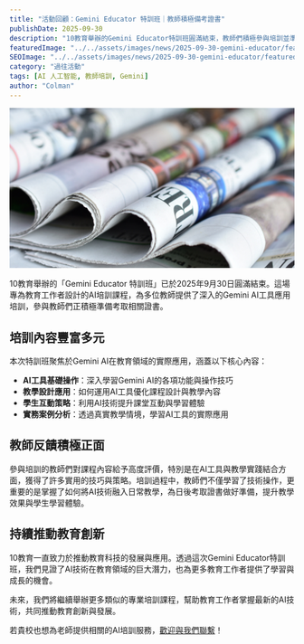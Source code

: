 ```yaml
---
title: "活動回顧：Gemini Educator 特訓班｜教師積極備考證書"
publishDate: 2025-09-30
description: "10教育舉辦的Gemini Educator特訓班圓滿結束，教師們積極參與培訓並準備考取證書，為教育界AI應用注入新動力。"
featuredImage: "../../assets/images/news/2025-09-30-gemini-educator/featuredimage.jpg"
SEOImage: "../../assets/images/news/2025-09-30-gemini-educator/featuredimage.jpg"
category: "過往活動"
tags: [AI 人工智能, 教師培訓, Gemini]
author: "Colman"
---
```


![Gemini Educator 特訓班活動照片](../../assets/images/news/2025-09-30-gemini-educator/indeximage.jpg)

10教育舉辦的「Gemini Educator 特訓班」已於2025年9月30日圓滿結束。這場專為教育工作者設計的AI培訓課程，為多位教師提供了深入的Gemini AI工具應用培訓，參與教師們正積極準備考取相關證書。

## 培訓內容豐富多元

本次特訓班聚焦於Gemini AI在教育領域的實際應用，涵蓋以下核心內容：

* **AI工具基礎操作**：深入學習Gemini AI的各項功能與操作技巧
* **教學設計應用**：如何運用AI工具優化課程設計與教學內容
* **學生互動策略**：利用AI技術提升課堂互動與學習體驗
* **實務案例分析**：透過真實教學情境，學習AI工具的實際應用

## 教師反饋積極正面

參與培訓的教師們對課程內容給予高度評價，特別是在AI工具與教學實踐結合方面，獲得了許多實用的技巧與策略。培訓過程中，教師們不僅學習了技術操作，更重要的是掌握了如何將AI技術融入日常教學，為日後考取證書做好準備，提升教學效果與學生學習體驗。

## 持續推動教育創新

10教育一直致力於推動教育科技的發展與應用。透過這次Gemini Educator特訓班，我們見證了AI技術在教育領域的巨大潛力，也為更多教育工作者提供了學習與成長的機會。

未來，我們將繼續舉辦更多類似的專業培訓課程，幫助教育工作者掌握最新的AI技術，共同推動教育創新與發展。

若貴校也想為老師提供相關的AI培訓服務，[歡迎與我們聯繫](/聯絡我們)！
